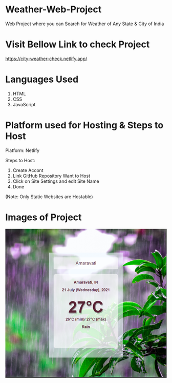 # Weather-Web-Project

Web Project where you can Search for Weather of Any State & City of India

# Visit Bellow Link to check Project
https://city-weather-check.netlify.app/ 

# Languages Used
1) HTML
2) CSS
3) JavaScript

# Platform used for Hosting & Steps to Host
Platform: Netlify 

Steps to Host:
1) Create Accont 
2) Link GitHub Repository Want to Host 
3) Click on Site Settings and edit Site Name 
4) Done 

(Note: Only Static Websites are Hostable)

# Images of Project
![](images/eg2.png)
